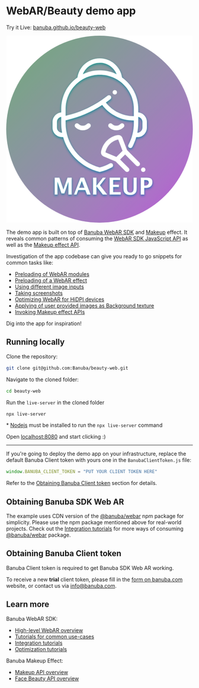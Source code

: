 # WebAR/Beauty demo app

Try it Live: [banuba.github.io/beauty-web](https://banuba.github.io/beauty-web)

![WebAR/Beauty preview](preview.png)

The demo app is built on top of [Banuba WebAR SDK](https://docs.banuba.com/face-ar-sdk-v1/web/web_overview) and [Makeup](https://docs.banuba.com/face-ar-sdk-v1/effect_api/makeup) effect. It reveals common patterns of consuming the [WebAR SDK JavaScript API](https://docs.banuba.com/face-ar-sdk-v1/generated/typedoc/) as well as the [Makeup effect API](https://docs.banuba.com/face-ar-sdk-v1/effect_api/makeup).

Investigation of the app codebase can give you ready to go snippets for common tasks like:

- [Preloading of WebAR modules](index.html#L61-L65)
- [Preloading of a WebAR effect](index.html#L66)
- [Using different image inputs](index.html#L94-101)
- [Taking screenshots](index.html#102-105)
- [Optimizing WebAR for HiDPI devices](index.html#L58)
- [Applying of user provided images as Background texture](index.html#L123)
- [Invoking Makeup effect APIs](index.html#L125)

Dig into the app for inspiration!

## Running locally

Clone the repository:

```sh
git clone git@github.com:Banuba/beauty-web.git
```

Navigate to the cloned folder:

```sh
cd beauty-web
```

Run the `live-server` in the cloned folder

```sh
npx live-server
```

\* [Nodejs](https://nodejs.org/en/) must be installed to run the `npx live-server` command

Open [localhost:8080](http://localhost:8080) and start clicking :)

---

If you're going to deploy the demo app on your infrastructure, replace the default Banuba Client token with yours one in the `BanubaClientToken.js` file:

```js
window.BANUBA_CLIENT_TOKEN = "PUT YOUR CLIENT TOKEN HERE"
```

Refer to the [Obtaining Banuba Client token](#obtaining-banuba-client-token) section for details.

## Obtaining Banuba SDK Web AR

The example uses CDN version of the [@banuba/webar](https://www.npmjs.com/package/@banuba/webar) npm package for simplicity. Please use the npm package mentioned above for real-world projects. Check out the [Integration tutorials](https://docs.banuba.com/face-ar-sdk-v1/web/web_tutorials_integrations) for more ways of consuming [@banuba/webar](https://www.npmjs.com/package/@banuba/webar) package.

## Obtaining Banuba Client token

Banuba Client token is required to get Banuba SDK Web AR working.

To receive a new **trial** client token, please fill in the [form on banuba.com](https://www.banuba.com/face-filters-sdk) website, or contact us via [info@banuba.com](mailto:info@banuba.com).

## Learn more

Banuba WebAR SDK:

- [High-level WebAR overview](https://docs.banuba.com/face-ar-sdk-v1/web/web_overview)
- [Tutorials for common use-cases](https://docs.banuba.com/face-ar-sdk-v1/web/web_tutorials_basic)
- [Integration tutorials](https://docs.banuba.com/face-ar-sdk-v1/web/web_tutorials_integrations)
- [Optimization tutorials](https://docs.banuba.com/face-ar-sdk-v1/web/web_tutorials_optimizations)

Banuba Makeup Effect:

- [Makeup API overview](https://docs.banuba.com/face-ar-sdk-v1/effect_api/makeup)
- [Face Beauty API overview](https://docs.banuba.com/face-ar-sdk-v1/effect_api/face_beauty)
